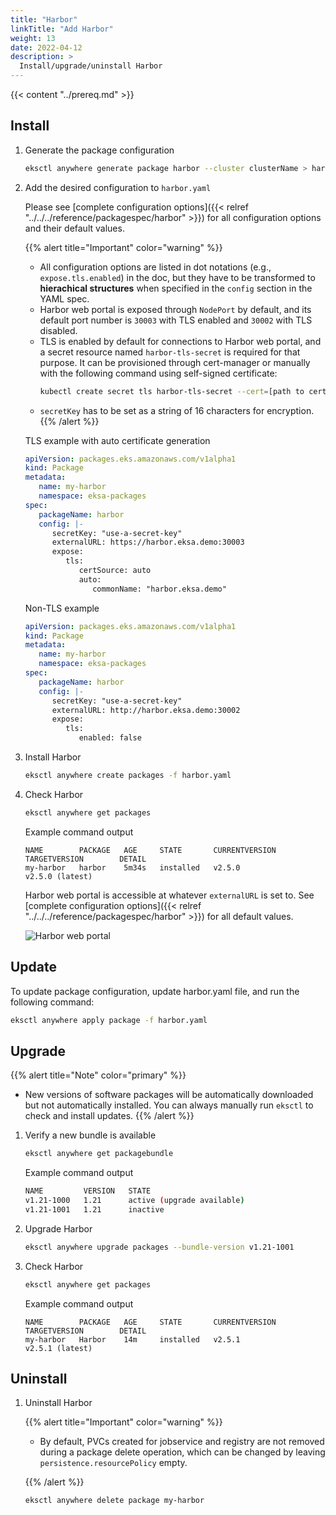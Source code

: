 ```yaml
---
title: "Harbor"
linkTitle: "Add Harbor"
weight: 13
date: 2022-04-12
description: >
  Install/upgrade/uninstall Harbor
---
```


{{< content "../prereq.md" >}}

## Install

<!-- this content needs to be indented so the numbers are automatically incremented -->
1. Generate the package configuration
   ```bash
   eksctl anywhere generate package harbor --cluster clusterName > harbor.yaml
   ```

1. Add the desired configuration to `harbor.yaml` 

   Please see [complete configuration options]({{< relref "../../../reference/packagespec/harbor" >}}) for all configuration options and their default values.

   {{% alert title="Important" color="warning" %}}
   * All configuration options are listed in dot notations (e.g., `expose.tls.enabled`) in the doc, but they have to be transformed to **hierachical structures** when specified in the `config` section in the YAML spec.
   * Harbor web portal is exposed through `NodePort` by default, and its default port number is `30003` with TLS enabled and `30002` with TLS disabled.
   * TLS is enabled by default for connections to Harbor web portal, and a secret resource named `harbor-tls-secret` is required for that purpose. It can be provisioned through cert-manager or manually with the following command using self-signed certificate:
      ```bash
      kubectl create secret tls harbor-tls-secret --cert=[path to certificate file] --key=[path to key file] -n eksa-packages
      ```
   * `secretKey` has to be set as a string of 16 characters for encryption.
   {{% /alert %}}

   TLS example with auto certificate generation
   ```yaml
   apiVersion: packages.eks.amazonaws.com/v1alpha1
   kind: Package
   metadata:
      name: my-harbor
      namespace: eksa-packages
   spec:
      packageName: harbor
      config: |-
         secretKey: "use-a-secret-key"
         externalURL: https://harbor.eksa.demo:30003
         expose:
            tls:
               certSource: auto
               auto:
                  commonName: "harbor.eksa.demo"
   ```

   Non-TLS example
   ```yaml
   apiVersion: packages.eks.amazonaws.com/v1alpha1
   kind: Package
   metadata:
      name: my-harbor
      namespace: eksa-packages
   spec:
      packageName: harbor
      config: |-
         secretKey: "use-a-secret-key"
         externalURL: http://harbor.eksa.demo:30002
         expose:
            tls:
               enabled: false
   ```

1. Install Harbor

   ```bash
   eksctl anywhere create packages -f harbor.yaml
   ```

1. Check Harbor

   ```bash
   eksctl anywhere get packages
   ```

   Example command output
   ```
   NAME        PACKAGE   AGE     STATE       CURRENTVERSION             TARGETVERSION        DETAIL
   my-harbor   harbor    5m34s   installed   v2.5.0                     v2.5.0 (latest)
   ```

   Harbor web portal is accessible at whatever `externalURL` is set to. See [complete configuration options]({{< relref "../../../reference/packagespec/harbor" >}}) for all default values.

   ![Harbor web portal](/images/harbor-portal.png)

## Update
To update package configuration, update harbor.yaml file, and run the following command:
```bash
eksctl anywhere apply package -f harbor.yaml
```

## Upgrade
{{% alert title="Note" color="primary" %}}
* New versions of software packages will be automatically downloaded but not automatically installed. You can always manually run `eksctl` to check and install updates.
{{% /alert %}}
1. Verify a new bundle is available
   ```bash
   eksctl anywhere get packagebundle
   ```

   Example command output
   ```bash
   NAME         VERSION   STATE
   v1.21-1000   1.21      active (upgrade available)
   v1.21-1001   1.21      inactive
   ```

1. Upgrade Harbor
   ```bash
   eksctl anywhere upgrade packages --bundle-version v1.21-1001
   ```

1. Check Harbor

   ```bash
   eksctl anywhere get packages
   ```

   Example command output
   ```
   NAME        PACKAGE   AGE     STATE       CURRENTVERSION             TARGETVERSION        DETAIL
   my-harbor   Harbor    14m     installed   v2.5.1                     v2.5.1 (latest)
   ```

## Uninstall
1. Uninstall Harbor

   {{% alert title="Important" color="warning" %}}

   * By default, PVCs created for jobservice and registry are not removed during a package delete operation, which can be changed by leaving `persistence.resourcePolicy` empty. 

   {{% /alert %}}
   ```bash
   eksctl anywhere delete package my-harbor
   ```

